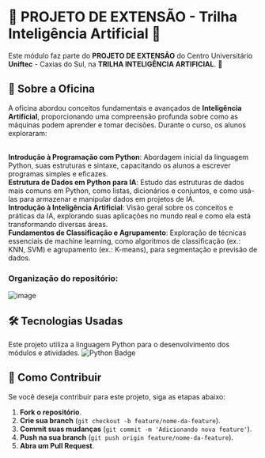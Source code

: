 
# 🌟 PROJETO DE EXTENSÃO - Trilha Inteligência Artificial 🌟
Este módulo faz parte do **PROJETO DE EXTENSÃO** do Centro Universitário **Uniftec** - Caxias do Sul, na **TRILHA INTELIGÊNCIA ARTIFICIAL**. 🚀

## 📜 Sobre a Oficina
A oficina abordou conceitos fundamentais e avançados de **Inteligência Artificial**, proporcionando uma compreensão profunda sobre como as máquinas podem aprender e tomar decisões. Durante o curso, os alunos exploraram:<br><br>

**Introdução à Programação com Python**: Abordagem inicial da linguagem Python, suas estruturas e sintaxe, capacitando os alunos a escrever programas simples e eficazes.<br>
**Estrutura de Dados em Python para IA**: Estudo das estruturas de dados mais comuns em Python, como listas, dicionários e conjuntos, e como usá-las para armazenar e manipular dados em projetos de IA.<br>
**Introdução à Inteligência Artificial**: Visão geral sobre os conceitos e práticas da IA, explorando suas aplicações no mundo real e como ela está transformando diversas áreas.<br>
**Fundamentos de Classificação e Agrupamento**: Exploração de técnicas essenciais de machine learning, como algoritmos de classificação (ex.: KNN, SVM) e agrupamento (ex.: K-means), para segmentação e previsão de dados.<br>


### Organização do repositório:
![image](https://github.com/user-attachments/assets/d3a293a9-ba3b-42a0-90e3-712b5fb56f0c)


## 🛠 Tecnologias Usadas
Este projeto utiliza a linguagem Python para o desenvolvimento dos módulos e atividades. 
![Python Badge](https://img.shields.io/badge/Python-3.9-3776ab?style=for-the-badge&logo=python&logoColor=white)

## 🤝 Como Contribuir
Se você deseja contribuir para este projeto, siga as etapas abaixo:

1. **Fork o repositório**.
2. **Crie sua branch** (`git checkout -b feature/nome-da-feature`).
3. **Commit suas mudanças** (`git commit -m 'Adicionando nova feature'`).
4. **Push na sua branch** (`git push origin feature/nome-da-feature`).
5. **Abra um Pull Request**.

